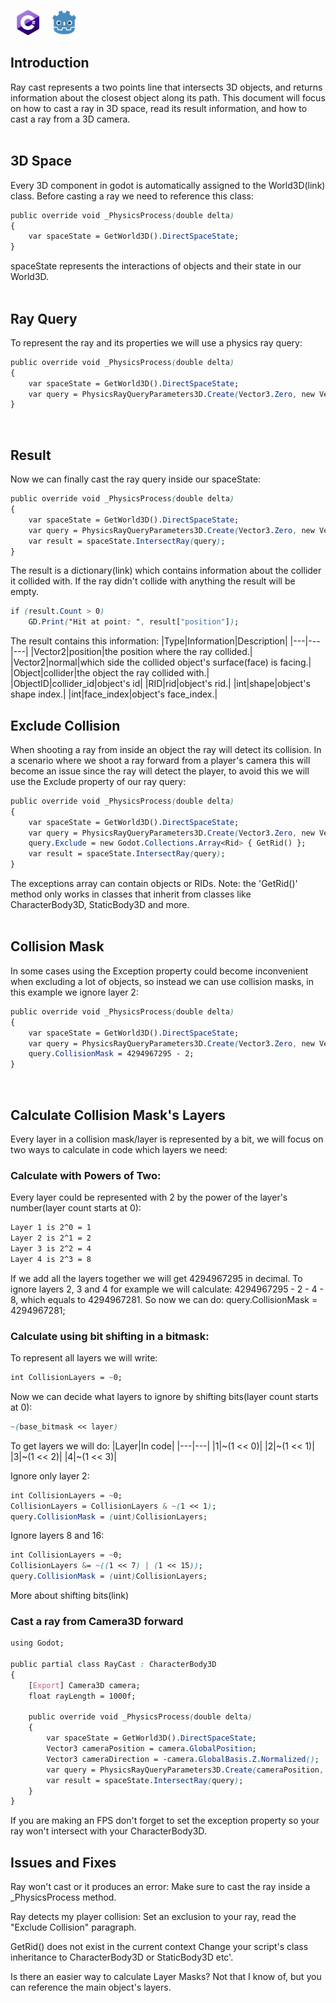 <img id="header-img" src="assets/CsharpLogo.png" width="36" height="40" style="float: center; padding: 0px 10px;" alt=""><img id="header-img" src="assets/GodotLogo.png" width="40" height="40" style="float: center; padding: 0px 10px;" alt="">

## Introduction
Ray cast represents a two points line that intersects 3D objects, and returns information about the closest object along its path.
This document will focus on how to cast a ray in 3D space, read its result information, and how to cast a ray from a 3D camera.
</br>
</br>
## 3D Space
Every 3D component in godot is automatically assigned to the World3D(link) class.
Before casting a ray we need to reference this class:
```css
public override void _PhysicsProcess(double delta)
{
    var spaceState = GetWorld3D().DirectSpaceState;
}
```
spaceState represents the interactions of objects and their state in our World3D.
</br>
</br>
## Ray Query
To represent the ray and its properties we will use a physics ray query:
```css
public override void _PhysicsProcess(double delta)
{
    var spaceState = GetWorld3D().DirectSpaceState;
    var query = PhysicsRayQueryParameters3D.Create(Vector3.Zero, new Vector3(0,0,50));
}
```
</br>

## Result
Now we can finally cast the ray query inside our spaceState:
```css
public override void _PhysicsProcess(double delta)
{
    var spaceState = GetWorld3D().DirectSpaceState;
    var query = PhysicsRayQueryParameters3D.Create(Vector3.Zero, new Vector3(0,0,50));
    var result = spaceState.IntersectRay(query);
}
```
The result is a dictionary(link) which contains information about the collider it collided with. If the ray didn't collide with anything the result will be empty.
```css
if (result.Count > 0)
    GD.Print("Hit at point: ", result["position"]);
```
The result contains this information:
|Type|Information|Description|
|---|---|---|
|Vector2|position|the position where the ray collided.|
|Vector2|normal|which side the collided object's surface(face) is facing.|
|Object|collider|the object the ray collided with.|
|ObjectID|collider_id|object's id|
|RID|rid|object's rid.|
|int|shape|object's shape index.|
|int|face_index|object's face_index.|
</br>

## Exclude Collision
When shooting a ray from inside an object the ray will detect its collision. In a scenario where we shoot a ray forward from a player's camera this will become an issue since the ray will detect the player, to avoid this we will use the Exclude property of our ray query:
```css
public override void _PhysicsProcess(double delta)
{
    var spaceState = GetWorld3D().DirectSpaceState;
    var query = PhysicsRayQueryParameters3D.Create(Vector3.Zero, new Vector3(0,0,50));
    query.Exclude = new Godot.Collections.Array<Rid> { GetRid() };
    var result = spaceState.IntersectRay(query);
}
```
The exceptions array can contain objects or RIDs.
Note: the 'GetRid()' method only works in classes that inherit from classes like CharacterBody3D, StaticBody3D and more.
</br>
</br>
## Collision Mask
In some cases using the Exception property could become inconvenient when excluding a lot of objects, so instead we can use collision masks, in this example we ignore layer 2:
```css
public override void _PhysicsProcess(double delta)
{
    var spaceState = GetWorld3D().DirectSpaceState;
    var query = PhysicsRayQueryParameters3D.Create(Vector3.Zero, new Vector3(0,0,50));
    query.CollisionMask = 4294967295 - 2;
}
```
</br>

## Calculate Collision Mask's Layers
Every layer in a collision mask/layer is represented by a bit, we will focus on two ways to calculate in code which layers we need:
### Calculate with Powers of Two:
Every layer could be represented with 2 by the power of the layer's number(layer count starts at 0):
```css
Layer 1 is 2^0 = 1
Layer 2 is 2^1 = 2
Layer 3 is 2^2 = 4
Layer 4 is 2^3 = 8
```
If we add all the layers together we will get 4294967295 in decimal.
To ignore layers 2, 3 and 4 for example we will calculate: 4294967295 - 2 - 4 - 8, which equals to 4294967281.
So now we can do:
query.CollisionMask = 4294967281;

### Calculate using bit shifting in a bitmask:
To represent all layers we will write:
```css
int CollisionLayers = ~0;
```
Now we can decide what layers to ignore by shifting bits(layer count starts at 0):
```css
~(base_bitmask << layer)
```
To get layers we will do:
|Layer|In code|
|---|---|
|1|~(1 << 0)|
|2|~(1 << 1)|
|3|~(1 << 2)|
|4|~(1 << 3)|

Ignore only layer 2:
```css
int CollisionLayers = ~0;
CollisionLayers = CollisionLayers & ~(1 << 1);
query.CollisionMask = (uint)CollisionLayers;
```
Ignore layers 8 and 16:
```css
int CollisionLayers = ~0;
CollisionLayers &= ~((1 << 7) | (1 << 15));
query.CollisionMask = (uint)CollisionLayers;
```
More about shifting bits(link)

### Cast a ray from Camera3D forward
```css
using Godot;

public partial class RayCast : CharacterBody3D
{
    [Export] Camera3D camera;
    float rayLength = 1000f;

    public override void _PhysicsProcess(double delta)
    {
        var spaceState = GetWorld3D().DirectSpaceState;
        Vector3 cameraPosition = camera.GlobalPosition;
        Vector3 cameraDirection = -camera.GlobalBasis.Z.Normalized();
        var query = PhysicsRayQueryParameters3D.Create(cameraPosition, cameraPosition + cameraDirection * rayLength);
        var result = spaceState.IntersectRay(query);
    }
}
```
If you are making an FPS don't forget to set the exception property so your ray won't intersect with your CharacterBody3D.

## Issues and Fixes
Ray won't cast or it produces an error:
Make sure to cast the ray inside a _PhysicsProcess method.

Ray detects my player collision:
Set an exclusion to your ray, read the "Exclude Collision" paragraph.

GetRid() does not exist in the current context
Change your script's class inheritance to CharacterBody3D or StaticBody3D etc'.

Is there an easier way to calculate Layer Masks?
Not that I know of, but you can reference the main object's layers.
